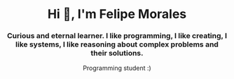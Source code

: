 <h1 align="center">Hi 👋, I'm Felipe Morales</h1>
<h3 align="center">Curious and eternal learner. I like programming, I like creating, I like systems, I like reasoning about complex problems and their solutions.</h3>

<p align="center">Programming student :)</p>
